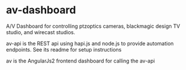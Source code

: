 # av-dashboard
A/V Dashboard for controlling ptzoptics cameras, blackmagic design TV studio, and wirecast studios.

av-api is the REST api using hapi.js and node.js to provide automation endpoints. See its readme for setup instructions

av is the AngularJs2 frontend dashboard for calling the av-api
